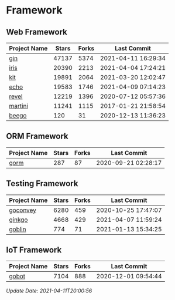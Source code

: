 # Framework

## Web Framework
| Project Name | Stars | Forks | Last Commit |
| ------------ | ----- | ----- | ----------- |
| [gin](https://github.com/gin-gonic/gin) | 47137 | 5374 | 2021-04-11 16:29:34 |
| [iris](https://github.com/kataras/iris) | 20390 | 2213 | 2021-04-04 17:24:21 |
| [kit](https://github.com/go-kit/kit) | 19891 | 2064 | 2021-03-20 12:02:47 |
| [echo](https://github.com/labstack/echo) | 19583 | 1746 | 2021-04-09 07:14:23 |
| [revel](https://github.com/revel/revel) | 12219 | 1396 | 2020-07-12 05:57:36 |
| [martini](https://github.com/go-martini/martini) | 11241 | 1115 | 2017-01-21 21:58:54 |
| [beego](https://github.com/astaxie/beego) | 120 | 31 | 2020-12-13 11:36:23 |

## ORM Framework
| Project Name | Stars | Forks | Last Commit |
| ------------ | ----- | ----- | ----------- |
| [gorm](https://github.com/jinzhu/gorm) | 287 | 87 | 2020-09-21 02:28:17 |

## Testing Framework
| Project Name | Stars | Forks | Last Commit |
| ------------ | ----- | ----- | ----------- |
| [goconvey](https://github.com/smartystreets/goconvey) | 6280 | 459 | 2020-10-25 17:47:07 |
| [ginkgo](https://github.com/onsi/ginkgo) | 4668 | 429 | 2021-04-07 11:59:24 |
| [goblin](https://github.com/franela/goblin) | 774 | 71 | 2021-01-13 15:34:25 |

## IoT Framework
| Project Name | Stars | Forks | Last Commit |
| ------------ | ----- | ----- | ----------- |
| [gobot](https://github.com/hybridgroup/gobot) | 7104 | 888 | 2020-12-01 09:54:44 |

*Update Date: 2021-04-11T20:00:56*